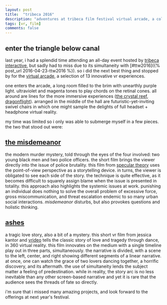 ```yaml
---
layout: post
title:  "tribeca 2016"
description: "adventures at tribeca film festival virtual arcade, a collection of vr experiences and shorts."
tags: [vr, film]
comments: false
---
```


## enter the triangle below canal

last year, i had a splendid time attending an all-day event hosted by [tribeca interactive](https://tribecafilminstitute.org/programs/detail/tfi_interactive), but sadly had to miss due to its simultaneity with [#ttw2016]({% post_url 2016-04-23-ttw2016 %}).  so i did the next best thing and stopped by for the [virtual arcade](https://tribecafilm.com/festival/virtual-arcade), a selection of 13 innovative vr experiences.

one enters the arcade, a long room filled to the brim with unearthly purple light. ultraviolet and magenta tones to play chords on the retinal cones. all around are lines for the more immersive experiences ([the crystal reef](https://tribecafilm.com/filmguide/crystal-reef-interactive-2016), [dragonflight](https://tribecafilm.com/filmguide/dragonflight-2016)). arranged in the middle of the hall are futuristic-yet-inviting swivel chairs in which one might sample the delights of full headset + headphone virtual reality.

my time was limited so i only was able to submerge myself in a few pieces. the two that stood out were:

## [the misdemeanor](https://tribecafilm.com/filmguide/perspective-2-the-misdemeanor-2016)
the modern murder mystery, told through the eyes of the four involved: two young black men and two police officers. the short film brings the viewer directly into the issue of police brutality. this film from [specular theory](http://www.speculartheory.com/perspective-2/) uses the point-of-view perspective as a storytelling device. in turns, the viewer is obligated to see each side of the story. the technique is quite effective, as it becomes difficult to squarely assign blame when the issue is presented in totality. this approach also highlights the systemic issues at work. punishing an individual does nothing to solve the overall problem of excessive force, gross miscommunication, and threat escalation endemic to so many urban social interactions. _misdemeanor_ disturbs, but also provokes questions and holistic thinking.

## [ashes](https://tribecafilm.com/filmguide/ashes-2016)
a tragic love story, also a bit of a mystery. this short vr film from jessica kantor and [vrideo](https://www.vrideo.com/) tells the classic story of love and tragedy through dance, in 360 virtual reality. this film innovates on the medium with a single timeline play out in three parts, simultaneously. the narrative is divided, with a scene to the left, center, and right showing different segments of a linear narrative. at once, one can watch the grace of two lovers dancing together, a horrific discovery, and its aftermath. the use of simultaneity lends the subject matter a feeling of predestination. while in reality, the story arc is no less inevitable than any other screen-based narrative and yet it is rare that the audience sees the threads of fate so directly.

i'm sure that i missed many amazing projects, and look forward to the offerings at next year's festival.